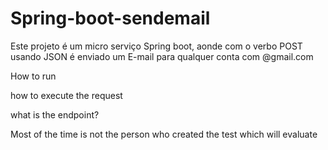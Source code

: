# Spring-boot-sendemail
Este projeto é um micro serviço Spring boot, aonde com o verbo POST usando JSON é enviado um E-mail para qualquer conta com @gmail.com

How to run

how to execute the request

what is the endpoint?

Most of the time is not the person who created the test which will evaluate
